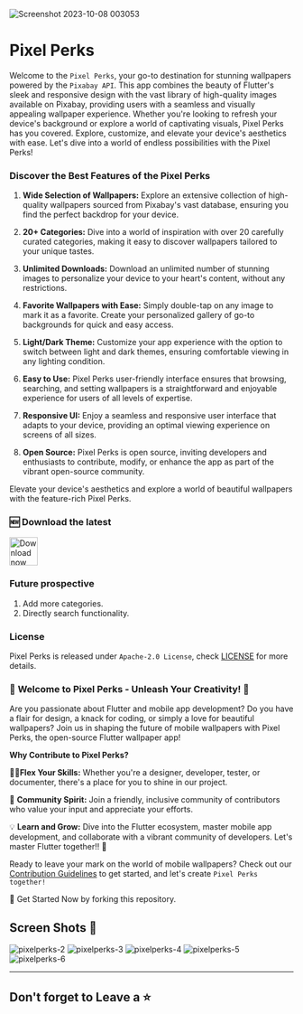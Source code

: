 ![Screenshot 2023-10-08 003053](https://github.com/Moinak-Majumdar/PixelPerks/assets/99950805/3f8644ef-11ee-4aad-98b2-1446a7d855f2)

# Pixel Perks 

Welcome to the ```Pixel Perks```, your go-to destination for stunning wallpapers powered by the ```Pixabay API```. This app combines the beauty of Flutter's sleek and responsive design with the vast library of high-quality images available on Pixabay, providing users with a seamless and visually appealing wallpaper experience. Whether you're looking to refresh your device's background or explore a world of captivating visuals, Pixel Perks has you covered. Explore, customize, and elevate your device's aesthetics with ease. Let's dive into a world of endless possibilities with the Pixel Perks!

### **Discover the Best Features of the Pixel Perks**

1. **Wide Selection of Wallpapers:** Explore an extensive collection of high-quality wallpapers sourced from Pixabay's vast database, ensuring you find the perfect backdrop for your device.

2. **20+ Categories:** Dive into a world of inspiration with over 20 carefully curated categories, making it easy to discover wallpapers tailored to your unique tastes.

3. **Unlimited Downloads:** Download an unlimited number of stunning images to personalize your device to your heart's content, without any restrictions.

4. **Favorite Wallpapers with Ease:** Simply double-tap on any image to mark it as a favorite. Create your personalized gallery of go-to backgrounds for quick and easy access.

5. **Light/Dark Theme:** Customize your app experience with the option to switch between light and dark themes, ensuring comfortable viewing in any lighting condition.

6. **Easy to Use:** Pixel Perks user-friendly interface ensures that browsing, searching, and setting wallpapers is a straightforward and enjoyable experience for users of all levels of expertise.

7. **Responsive UI:** Enjoy a seamless and responsive user interface that adapts to your device, providing an optimal viewing experience on screens of all sizes.

8. **Open Source:** Pixel Perks is open source, inviting developers and enthusiasts to contribute, modify, or enhance the app as part of the vibrant open-source community.

Elevate your device's aesthetics and explore a world of beautiful wallpapers with the feature-rich Pixel Perks.

### 🆕 **Download the latest** 

[<img src="https://img.shields.io/badge/GitHub-181717?logo=github&logoColor=white"
     alt="Download now"
     height="50">](https://github.com/Moinak-Majumdar/PixelPerks/releases)

### **Future prospective**
1. Add more categories.
2. Directly search functionality.

### **License**
Pixel Perks is released under ```Apache-2.0 License```, check [LICENSE](https://github.com/Moinak-Majumdar/PixelPerks/blob/main/LICENSE) for more details.

### 🎨 **Welcome to Pixel Perks - Unleash Your Creativity!** 🎨

Are you passionate about Flutter and mobile app development? Do you have a flair for design, a knack for coding, or simply a love for beautiful wallpapers? Join us in shaping the future of mobile wallpapers with Pixel Perks, the open-source Flutter wallpaper app!

**Why Contribute to Pixel Perks?**

👩‍💻**Flex Your Skills:** Whether you're a designer, developer, tester, or documenter, there's a place for you to shine in our project.

🤝 **Community Spirit:** Join a friendly, inclusive community of contributors who value your input and appreciate your efforts.

💡 **Learn and Grow:** Dive into the Flutter ecosystem, master mobile app development, and collaborate with a vibrant community of developers. Let's master Flutter together!! 👊

Ready to leave your mark on the world of mobile wallpapers? Check out our [Contribution Guidelines](/CONTRIBUTION.md) to get started, and let's create ```Pixel Perks together!```

🌟 Get Started Now by forking this repository.


## Screen Shots 📱
![pixelperks-2](https://github.com/Moinak-Majumdar/PixelPerks/assets/99950805/c734a279-397a-4f91-9b20-0b099ee4f7ed)
![pixelperks-3](https://github.com/Moinak-Majumdar/PixelPerks/assets/99950805/4d196730-4ab2-4aa4-8c33-510384d3b351)
![pixelperks-4](https://github.com/Moinak-Majumdar/PixelPerks/assets/99950805/7f91b439-bb0d-4b3b-a2bc-56749b2c7dba)
![pixelperks-5](https://github.com/Moinak-Majumdar/PixelPerks/assets/99950805/a5d4f5a7-5a65-472c-bf8c-40c4a7820b40)
![pixelperks-6](https://github.com/Moinak-Majumdar/PixelPerks/assets/99950805/bd265d34-6ac9-43b3-9674-2a193af8a32c)

---
## Don't forget to Leave a ⭐ 
